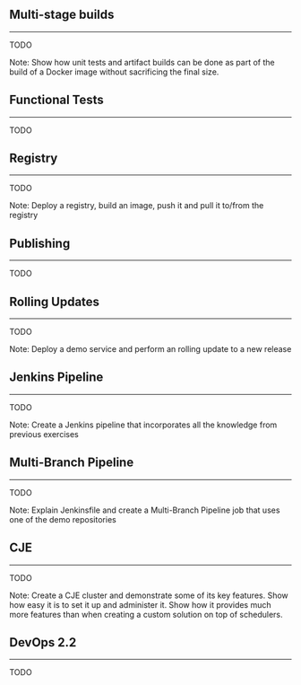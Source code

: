 ## Multi-stage builds

---

TODO

Note:
Show how unit tests and artifact builds can be done as part of the build of a Docker image without sacrificing the final size.


## Functional Tests

---

TODO


## Registry

---

TODO

Note:
Deploy a registry, build an image, push it and pull it to/from the registry


## Publishing

---

TODO


## Rolling Updates

---

TODO

Note:
Deploy a demo service and perform an rolling update to a new release


## Jenkins Pipeline

---

TODO

Note:
Create a Jenkins pipeline that incorporates all the knowledge from previous exercises


## Multi-Branch Pipeline

---

TODO

Note:
Explain Jenkinsfile and create a Multi-Branch Pipeline job that uses one of the demo repositories


## CJE

---

TODO

Note:
Create a CJE cluster and demonstrate some of its key features. Show how easy it is to set it up and administer it. Show how it provides much more features than when creating a custom solution on top of schedulers.


## DevOps 2.2

---

TODO